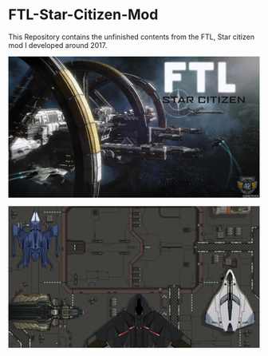 # FTL-Star-Citizen-Mod
This Repository contains the unfinished contents from the FTL, Star citizen mod I developed around 2017. 

![alt text](Menu/main_base2.png)

![alt text](Menu/custom_background.png)

